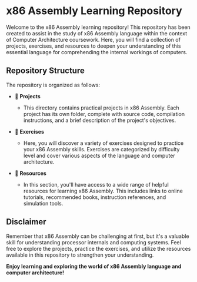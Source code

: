 # x86 Assembly Learning Repository

Welcome to the x86 Assembly learning repository! This repository has been created to assist in the study of x86 Assembly language within the context of Computer Architecture coursework. Here, you will find a collection of projects, exercises, and resources to deepen your understanding of this essential language for comprehending the internal workings of computers.

## Repository Structure

The repository is organized as follows:

- 📁 **Projects**
  - This directory contains practical projects in x86 Assembly. Each project has its own folder, complete with source code, compilation instructions, and a brief description of the project's objectives.

- 📁 **Exercises**
  - Here, you will discover a variety of exercises designed to practice your x86 Assembly skills. Exercises are categorized by difficulty level and cover various aspects of the language and computer architecture.

- 📁 **Resources**
  - In this section, you'll have access to a wide range of helpful resources for learning x86 Assembly. This includes links to online tutorials, recommended books, instruction references, and simulation tools.

## Disclaimer

Remember that x86 Assembly can be challenging at first, but it's a valuable skill for understanding processor internals and computing systems. Feel free to explore the projects, practice the exercises, and utilize the resources available in this repository to strengthen your understanding.

**Enjoy learning and exploring the world of x86 Assembly language and computer architecture!**
